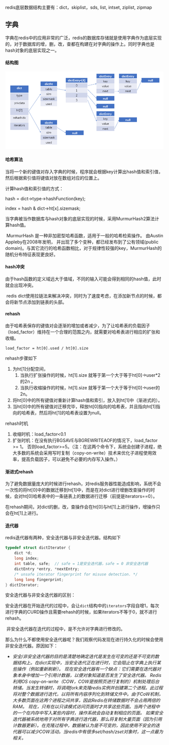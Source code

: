 redis底层数据结构主要有：dict，skiplist，sds, list, intset, ziplist, zipmap 

##   

## ﻿﻿**字典** 

​    	字典在redis中的应用非常的广泛，redis的数据库存储就是使用字典作为底层实现的，对于数据库的增，删，改﻿，查都在构建在对字典的操作上。同时字典也是hash对象的底层实现之一。



#### 结构图

![redis-dict](../../_statics/redis-dict.png)

#### 哈希算法

​		当将一个新的键值对存入字典的时候，程序就会根据key计算出hash值和索引值，然后根据索引值将键值对放在数组对应的位置上。

  计算hash值和索引值的方式：

  hash = dict->type->hashFunction(key);

  index = hash & dict->ht[x].sizemask;

  

  当字典被当作数据库与hash对象的底层实现的时候，采用MurmurHash2算法计算hash值。

​		MurmurHash 是一种非加密型哈希函数，适用于一般的哈希检索操作。 由Austin Appleby在2008年发明， 并出现了多个变种，都已经发布到了公有领域(public domain)。与其它流行的哈希函数相比，对于规律性较强的key，MurmurHash的随机分布特征表现更良好。

 

#### hash冲突

​	由于hash函数的定义域远大于值域，不同的输入可能会得到相同的hash值，此时就会出现冲突。

​	redis dict使用拉链法来解决冲突，同时为了速度考虑，在添加新节点的时候，都会将新节点添加到链表的头部。

 

#### rehash

​		由于哈希表保存的键值对会逐渐的增加或者减少，为了让哈希表的负载因子（load_factor）维持在一个合理的范围之内，就需要对哈希表进行相应的扩张和收缩。

  	load_factor = ht[0].used / ht[0].size

rehash步骤如下

1. 为ht[1]分配空间，
   1. 当执行扩张操作的时候，ht[1].size 就等于第一个大于等于ht[0]->user*2的2n 。
   2. 当执行收缩操作的时候，ht[1].size 就等于第一个大于等于ht[0]->user的2n。
2. 将ht[0]中的所有键值对重新计算hash值和索引，放入到ht[1]中（渐进式的）。
3. 当ht[0]中的所有键值对迁移完毕，释放ht[0]指向的哈希表，并且指向ht[1]指向的哈希表，然后将ht[1]的哈希表设置为null。

  

rehash时机

1. 收缩时机：load_factor<0.1
2. 扩张时机：在没有执行BGSAVE与BGREWRITEAOF的情况下，load_factor >= 1。 否则load_factor>=5。（注：在这两个命令下，系统会创建子进程，绝大多数的系统会采用写时复制（copy-on-write）技术来优化子进程使用效率，提高负载因子，可以避免不必要的内存写入操作。）

 

 

#### 渐进式rehash

  为了避免数据量庞大的时候进行rehash，对redis服务器性能造成影响，系统不会一次性的将ht[0]中的数据迁移到ht[1]中，而是在对dict进行增删改查操作的时候，会对ht[0]哈希表中的一条链表上的数据进行迁移（前提是iterators==0）。

  在rehash期间，对dict的删，改，查操作会在ht[0]与ht[1]上进行操作，增操作只会在ht[1]上进行。



#### 迭代器

redis迭代器有两种，安全迭代器与非安全迭代器。结构如下

```c
typedef struct dictIterator {
    dict *d;
    long index;
    int table, safe;  // safe = 1是安全迭代器，safe = 0 非安全迭代器
    dictEntry *entry, *nextEntry;
    /* unsafe iterator fingerprint for misuse detection. */
    long long fingerprint;
} dictIterator;
```

安全迭代器与非安全迭代器的区别：

​		安全迭代器在开始迭代的过程中，会让`dict`结构中的`iterators`字段自增1，每次进行字典的CURD操作且需要rehash的时候，如果iterators不等于0，就不进行rehash。

​		非安全迭代器在迭代的过程中，是不允许对字典进行修改的。

那么为什么不都使用安全迭代器呢？我们观察代码发现在进行持久化的时候会使用非安全迭代器。原因如下：

* *安全/非安全迭代器的目的是清楚地确定迭代是发生在可变的还是不可变的数据结构上。在dict实现中，当安全迭代正在进行时，它会阻止在字典上执行某些操作（例如重新刷新）。*
  *现在安全迭代器有一个缺点：它们需要在迭代器对象本身中增加一个引用计数器，以便对象知道是否发生了安全迭代器。*
  *Redis利用OS copy-on-write（COW，COW是按照页进行复制的）机制处理后台转储。当发生转储时，将调用fork来克隆redis实例并创建第二个进程。此过程将对整个数据进行迭代，以将所有内容序列化到转储文件中。由于CoW机制，大多数页面在这两个进程之间共享，因此Redis在转储数据时不会占用两倍的RAM。*
  *现在，只有在以只读模式访问页面时才共享这些页面。当两个进程中的一个在内存中写入某些内容时，操作系统会自动复制相应的页面。*
  *如果安全迭代器被系统地用于对所有字典进行迭代器，那么将复制大量页面（因为引用计数器更新）。在克隆过程中，数据被认为是不可变的，因此使用不安全的迭代器可以减少COW活动。当redis中有很多set/hash/zset对象时，这一点最为相关。*